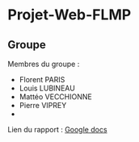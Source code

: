 # Projet-Web-FLMP

## Groupe

Membres du groupe :
- Florent PARIS
- Louis LUBINEAU
- Mattéo VECCHIONNE
- Pierre VIPREY
- 
Lien du rapport : [Google docs](https://docs.google.com/document/d/1WciixhOHd2jbXMp-AhyulqYf_vjOw9Ql8V3qD8ww1Jc/edit#heading=h.xkbq757zxc1v)
